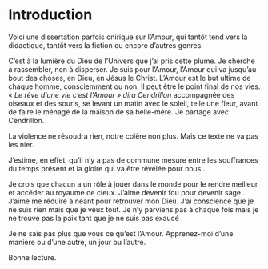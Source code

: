 # Introduction

Voici une dissertation parfois onirique sur l’Amour, qui tantôt tend vers la didactique, tantôt vers la fiction ou encore d’autres genres.  

C’est à la lumière du Dieu de l'Univers que j’ai pris cette plume. Je cherche à rassembler, non à disperser. Je suis pour l’Amour, l’Amour qui va jusqu’au bout des choses, en Dieu, en Jésus le Christ. L’Amour est le but ultime de chaque homme, consciemment ou non. Il peut être le point final de nos vies. *« Le rêve d’une vie c’est l’Amour » dira Cendrillon* accompagnée des oiseaux et des souris, se levant un matin avec le soleil, telle une fleur, avant de faire le ménage de la maison de sa belle-mère. Je partage avec Cendrillon.  

La violence ne résoudra rien, notre colère non plus. Mais ce texte ne va pas les nier.  

  J’estime, en effet, qu’il n’y a pas de commune mesure entre les souffrances du temps présent et la gloire qui va être révélée pour nous .  

Je crois que chacun a un rôle à jouer dans le monde pour le rendre meilleur et accéder au royaume de cieux. J’aime devenir fou pour devenir sage . J’aime me réduire à néant pour retrouver mon Dieu. J’ai conscience que je ne suis rien mais que je veux tout. Je n’y parviens pas à chaque fois mais je ne trouve pas la paix tant que je ne suis pas exaucé .  

Je ne sais pas plus que vous ce qu’est l’Amour. Apprenez-moi d’une manière ou d’une autre, un jour ou l’autre.  

Bonne lecture.
